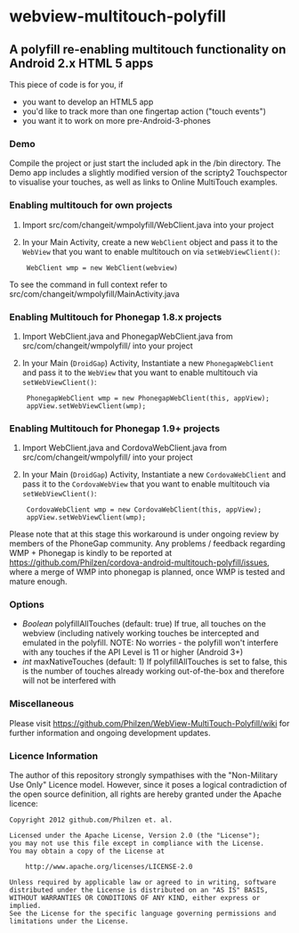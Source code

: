 # webview-multitouch-polyfill
A polyfill re-enabling multitouch functionality on Android 2.x HTML 5 apps
---------------------------------------------------------------------------

This piece of code is for you, if
* you want to develop an HTML5 app
* you'd like to track more than one fingertap action ("touch events")
* you want it to work on more pre-Android-3-phones

### Demo
Compile the project or just start the included apk in the /bin directory.
The Demo app includes a slightly modified version of the scripty2 Touchspector to visualise your touches,
as well as links to Online MultiTouch examples.

### Enabling multitouch for own projects
1. Import src/com/changeit/wmpolyfill/WebClient.java into your project
2. In your Main Activity, create a new `WebClient` object and pass it to the `WebView` that you want to enable multitouch on via `setWebViewClient()`:

        WebClient wmp = new WebClient(webview)

To see the command in full context refer to src/com/changeit/wmpolyfill/MainActivity.java

### Enabling Multitouch for Phonegap 1.8.x projects

1. Import WebClient.java and PhonegapWebClient.java from src/com/changeit/wmpolyfill/ into your project
2. In your Main (`DroidGap`) Activity, Instantiate a new `PhonegapWebClient` and pass it to the `WebView` that you want to enable multitouch via `setWebViewClient()`:

		PhonegapWebClient wmp = new PhonegapWebClient(this, appView);
		appView.setWebViewClient(wmp);

### Enabling Multitouch for Phonegap 1.9+ projects

1. Import WebClient.java and CordovaWebClient.java from src/com/changeit/wmpolyfill/ into your project
2. In your Main (`DroidGap`) Activity, Instantiate a new `CordovaWebClient` and pass it to the `CordovaWebView` that you want to enable multitouch via `setWebViewClient()`:

		CordovaWebClient wmp = new CordovaWebClient(this, appView);
		appView.setWebViewClient(wmp);


Please note that at this stage this workaround is under ongoing review by members of the PhoneGap community.
Any problems / feedback regarding WMP + Phonegap is kindly to be reported at https://github.com/Philzen/cordova-android-multitouch-polyfill/issues, where a merge of WMP into phonegap is planned, once WMP is tested and mature enough.

### Options
* _Boolean_	polyfillAllTouches	(default: true)
	If true, all touches on the webview (including natively working touches be intercepted and emulated in the polyfill.
	NOTE: No worries - the polyfill won't interfere with any touches if the API Level is 11 or higher (Android 3+)
* _int_		maxNativeTouches	(default: 1)
	If polyfillAllTouches is set to false, this is the number of touches already working out-of-the-box and therefore will not be interfered with

### Miscellaneous
Please visit https://github.com/Philzen/WebView-MultiTouch-Polyfill/wiki for further information and ongoing development updates.

### Licence Information
The author of this repository strongly sympathises with the "Non-Military Use Only" Licence model. However, since it poses a logical contradiction of the open source definition, all rights are hereby granted under the Apache licence:

	Copyright 2012 github.com/Philzen et. al.

	Licensed under the Apache License, Version 2.0 (the "License");
	you may not use this file except in compliance with the License.
	You may obtain a copy of the License at

		http://www.apache.org/licenses/LICENSE-2.0

	Unless required by applicable law or agreed to in writing, software
	distributed under the License is distributed on an "AS IS" BASIS,
	WITHOUT WARRANTIES OR CONDITIONS OF ANY KIND, either express or implied.
	See the License for the specific language governing permissions and
	limitations under the License.
